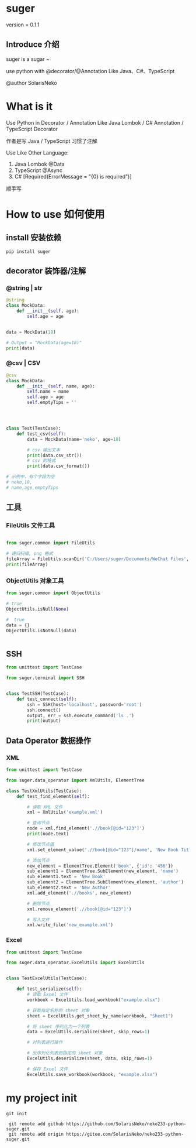 # suger

version = 0.1.1

## Introduce 介绍

suger is a sugar ~ 

use python with @decorator/@Annotation Like Java、C#、TypeScript 

@author SolarisNeko


# What is it
Use Python in Decorator / Annotation Like Java Lombok / C# Annotation / TypeScript Decorator

作者是写 Java / TypeScript 习惯了注解

Use Like Other Language:
1. Java Lombok @Data
2. TypeScript  @Async
3. C#  [Required(ErrorMessage = "{0} is required")]

顺手写

# How to use 如何使用
## install 安装依赖
```shell
pip install suger
```


## decorator 装饰器/注解
### @string | __str__
```python
@string
class MockData:
    def __init__(self, age):
        self.age = age


data = MockData(18)

# Output = "MockData(age=18)"
print(data)

```

### @csv | CSV 
```python
@csv
class MockData:
    def __init__(self, name, age):
        self.name = name
        self.age = age
        self.emptyTips = ''




class Test(TestCase):
    def test_csv(self):
        data = MockData(name='neko', age=18)

        # csv 输出文本
        print(data.csv_str())
        # csv 的格式
        print(data.csv_format())

# 示例中，有个字段为空
# neko,18,
# name,age,emptyTips

```

## 工具
### FileUtils 文件工具
```python

from suger.common import FileUtils

# 递归扫描, png 格式
fileArray = FileUtils.scanDir('C:/Users/suger/Documents/WeChat Files', 'png')
print(fileArray)

```


### ObjectUtils 对象工具
```python
from suger.common import ObjectUtils

# true
ObjectUtils.isNull(None)

#  true
data = {}
ObjectUtils.isNotNull(data)



```

## SSH
```python
from unittest import TestCase

from suger.terminal import SSH


class TestSSH(TestCase):
    def test_connect(self):
        ssh = SSH(host='localhost', password='root')
        ssh.connect()
        output, err = ssh.execute_command('ls .')
        print(output)


```

## Data Operator 数据操作
### XML
```python
from unittest import TestCase

from suger.data_operator import XmlUtils, ElementTree

class TestXmlUtils(TestCase):
    def test_find_element(self):

        # 读取 XML 文件
        xml = XmlUtils('example.xml')

        # 查询节点
        node = xml.find_element('.//book[@id="123"]')
        print(node.text)

        # 修改节点值
        xml.set_element_value('.//book[@id="123"]/name', 'New Book Title')

        # 添加节点
        new_element = ElementTree.Element('book', {'id': '456'})
        sub_element1 = ElementTree.SubElement(new_element, 'name')
        sub_element1.text = 'New Book'
        sub_element2 = ElementTree.SubElement(new_element, 'author')
        sub_element2.text = 'New Author'
        xml.add_element('.//books', new_element)

        # 删除节点
        xml.remove_element('.//book[@id="123"]')

        # 写入文件
        xml.write_file('new_example.xml')


```


### Excel 
```python
from unittest import TestCase

from suger.data_operator.ExcelUtils import ExcelUtils


class TestExcelUtils(TestCase):

    def test_serialize(self):
        # 读取 Excel 文件
        workbook = ExcelUtils.load_workbook("example.xlsx")

        # 获取指定名称的 sheet 对象
        sheet = ExcelUtils.get_sheet_by_name(workbook, "Sheet1")

        # 将 sheet 序列化为一个列表
        data = ExcelUtils.serialize(sheet, skip_rows=1)

        # 对列表进行操作

        # 反序列化列表到指定的 sheet 对象
        ExcelUtils.deserialize(sheet, data, skip_rows=1)

        # 保存 Excel 文件
        ExcelUtils.save_workbook(workbook, "example.xlsx")

```


# my project init
```shell
git init

 git remote add github https://github.com/SolarisNeko/neko233-python-suger.git
 git remote add origin https://gitee.com/SolarisNeko/neko233-python-suger.git
```
